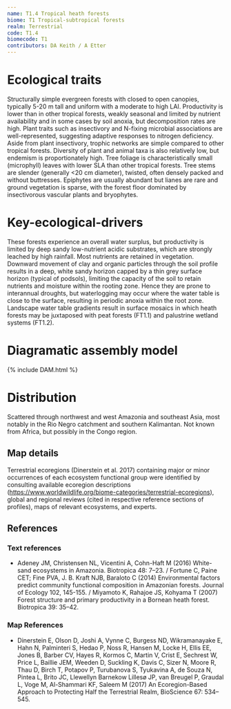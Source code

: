 ```yaml
---
name: T1.4 Tropical heath forests
biome: T1 Tropical-subtropical forests
realm: Terrestrial
code: T1.4
biomecode: T1
contributors: DA Keith / A Etter
---
```


# Ecological traits

Structurally simple evergreen forests with closed to open canopies, typically 5-20 m tall and uniform with a moderate to high LAI. Productivity is lower than in other tropical forests, weakly seasonal and limited by nutrient availability and in some cases by soil anoxia, but decomposition rates are high. Plant traits such as insectivory and N-fixing microbial associations are well-represented, suggesting adaptive responses to nitrogen deficiency. Aside from plant insectivory, trophic networks are simple compared to other tropical forests. Diversity of plant and animal taxa is also relatively low, but endemism is proportionately high. Tree foliage is characteristically small (microphyll) leaves with lower SLA than other tropical forests. Tree stems are slender (generally <20 cm diameter), twisted, often densely packed and without buttresses. Epiphytes are usually abundant but lianes are rare and ground vegetation is sparse, with the forest floor dominated by insectivorous vascular plants and bryophytes.

# Key-ecological-drivers

These forests experience an overall water surplus, but productivity is limited by deep sandy low-nutrient acidic substrates, which are strongly leached by high rainfall. Most nutrients are retained in vegetation. Downward movement of clay and organic particles through the soil profile results in a deep, white sandy horizon capped by a thin grey surface horizon (typical of podsols), limiting the capacity of the soil to retain nutrients and moisture within the rooting zone. Hence they are prone to interannual droughts, but waterlogging may occur where the water table is close to the surface, resulting in periodic anoxia within the root zone.  Landscape water table gradients result in surface mosaics in which heath forests may be juxtaposed with peat forests (FT1.1) and palustrine wetland systems (FT1.2).

# Diagramatic assembly model

{% include DAM.html %}

# Distribution

Scattered through northwest and west Amazonia and southeast Asia, most notably in the Rio Negro catchment and southern Kalimantan. Not known from Africa, but possibly in the Congo region.

## Map details

Terrestrial ecoregions (Dinerstein et al. 2017) containing major or minor occurrences of each ecosystem functional group were identified by consulting available ecoregion descriptions (https://www.worldwildlife.org/biome-categories/terrestrial-ecoregions), global and regional reviews (cited in respective reference sections of profiles), maps of relevant ecosystems, and experts.

## References

### Text references

* Adeney JM, Christensen NL, Vicentini A, Cohn-Haft M (2016) White-sand ecosystems in Amazonia. Biotropica 48: 7–23. / Fortune C, Paine CET; Fine PVA, J. B. Kraft NJB, Baraloto C (2014) Environmental factors predict community functional composition in Amazonian forests. Journal of Ecology 102, 145-155.  / Miyamoto K, Rahajoe JS, Kohyama T (2007) Forest structure and primary productivity in a Bornean heath forest. Biotropica 39: 35–42.

### Map References

* Dinerstein E, Olson D, Joshi A, Vynne C, Burgess ND, Wikramanayake E, Hahn N, Palminteri S, Hedao P, Noss R, Hansen M, Locke H, Ellis EE, Jones B, Barber CV, Hayes R, Kormos C, Martin V, Crist E, Sechrest W, Price L, Baillie JEM, Weeden D, Suckling K, Davis C, Sizer N, Moore R, Thau D, Birch T, Potapov P, Turubanova S, Tyukavina A, de Souza N, Pintea L, Brito JC, Llewellyn Barnekow Lillesø JP, van Breugel P, Graudal L, Voge M, Al-Shammari KF, Saleem M (2017) An Ecoregion-Based Approach to Protecting Half the Terrestrial Realm, BioScience 67: 534–545.

